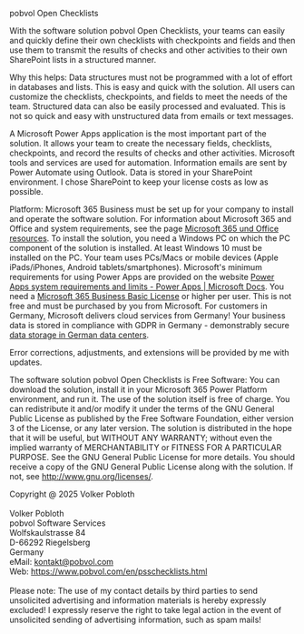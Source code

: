 pobvol Open Checklists

With the software solution pobvol Open Checklists, your teams can easily and quickly define their own checklists with checkpoints and fields and then use them to transmit the results of checks and other activities to their own SharePoint lists in a structured manner.

Why this helps: Data structures must not be programmed with a lot of effort in databases and lists. This is easy and quick with the solution. All users can customize the checklists, checkpoints, and fields to meet the needs of the team. Structured data can also be easily processed and evaluated. This is not so quick and easy with unstructured data from emails or text messages.

A Microsoft Power Apps application is the most important part of the solution. It allows your team to create the necessary fields, checklists, checkpoints, and record the results of checks and other activities. Microsoft tools and services are used for automation. Information emails are sent by Power Automate using Outlook. Data is stored in your SharePoint environment. I chose SharePoint to keep your license costs as low as possible.

Platform: Microsoft 365 Business must be set up for your company to install and operate the software solution. For information about Microsoft 365 and Office and system requirements, see the page [Microsoft 365 und Office resources](https://support.microsoft.com/en-us/topic/microsoft-365-and-office-resources-8dabd144-d436-4aae-8c0d-37edca95f7f5#coreui-heading-ve4oosr). To install the solution, you need a Windows PC on which the PC component of the solution is installed. At least Windows 10 must be installed on the PC. Your team uses PCs/Macs or mobile devices (Apple iPads/iPhones, Android tablets/smartphones). Microsoft's minimum requirements for using Power Apps are provided on the website [Power Apps system requirements and limits - Power Apps | Microsoft Docs](https://docs.microsoft.com/en-us/power-apps/limits-and-config). You need a [Microsoft 365 Business Basic License](https://www.microsoft.com/en-us/microsoft-365/business/microsoft-365-business-basic?market=en) or higher per user. This is not free and must be purchased by you from Microsoft. For customers in Germany, Microsoft delivers cloud services from Germany! Your business data is stored in compliance with GDPR in Germany - demonstrably secure [data storage in German data centers](https://www.microsoft.com/de-de/microsoft-365/business/data-security-privacy-germany).

Error corrections, adjustments, and extensions will be provided by me with updates.

The software solution pobvol Open Checklists is Free Software: You can download the solution, install it in your Microsoft 365 Power Platform environment, and run it. The use of the solution itself is free of charge. You can redistribute it and/or modify it under the terms of the GNU General Public License as published by the Free Software Foundation, either version 3 of the License, or any later version. The solution is distributed in the hope that it will be useful, but WITHOUT ANY WARRANTY; without even the implied warranty of MERCHANTABILITY or FITNESS FOR A PARTICULAR PURPOSE. See the GNU General Public License for more details. You should receive a copy of the GNU General Public License along with the solution. If not, see <http://www.gnu.org/licenses/>.

Copyright @ 2025 Volker Pobloth<br>
<br>
Volker Pobloth<br>
pobvol Software Services<br>
Wolfskaulstrasse 84<br>
D-66292 Riegelsberg<br>
Germany<br>
eMail: kontakt@pobvol.com<br>
Web: https://www.pobvol.com/en/psschecklists.html<br>
<br>
Please note: The use of my contact details by third parties to send unsolicited advertising and information materials is hereby expressly excluded! I expressly reserve the right to take legal action in the event of unsolicited sending of advertising information, such as spam mails!
